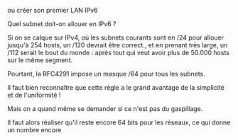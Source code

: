 
ou créer son premier LAN IPv6

Quel subnet doit-on allouer en IPv6 ?

Si on se calque sur IPv4, où les subnets courants sont en /24 pour allouer jusqu'à 254 hosts, un /120 devrait être correct., et en prenant très large, un /112 serait le bout du monde : après tout qui veut avoir plus de 50.000 hosts sur le même segment.

Pourtant, la RFC4291 impose un masque /64 pour tous les subnets.

Il faut bien reconnaître que cette règle a le grand avantage de la simplicité et de l'uniformité !

Mais on a quand même se demander si ce n'est pas du gaspillage.

Il faut alors réaliser qu'il reste encore 64 bits pour les réseaux, ce qui donne un nombre encore 

<!--stackedit_data:
eyJoaXN0b3J5IjpbLTE5NDE0MDM2MDksODU5MzM1NTY2XX0=
-->